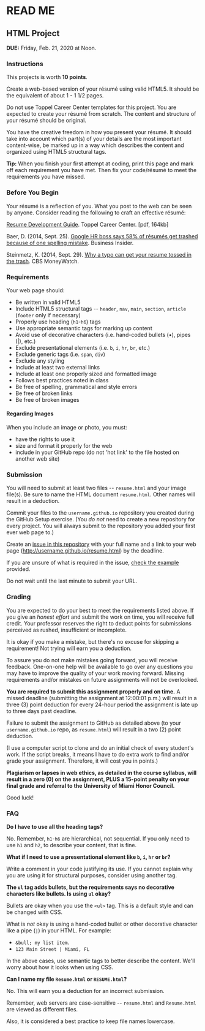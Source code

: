 # READ ME

## HTML Project

**DUE:** Friday, Feb. 21, 2020 at Noon.


### Instructions

This projects is worth **10 points**.

Create a web-based version of your résumé using valid HTML5. It should be the equivalent of about 1 - 1 1/2 pages.

Do not use Toppel Career Center templates for this project. You are expected to create your résumé from scratch. The content and structure of your résumé should be original.

You have the creative freedom in how you present your résumé. It should take into account which part(s) of your details are the most important content-wise, be marked up in a way which describes the content and organized using HTML5 structural tags.

**Tip:** When you finish your first attempt at coding, print this page and mark off each requirement you have met. Then fix your code/résumé to meet the requirements you have missed.


### Before You Begin

Your résumé is a reflection of you. What you post to the web can be seen by anyone. Consider reading the following to craft an effective résumé:

[Resume Development Guide](https://hireacane.miami.edu/_assets/pdf/resources/guides/resume-cover-letter-guide.pdf). Toppel Career Center. [pdf, 164kb]

Baer, D. (2014, Sept. 25). [Google HR boss says 58% of résumés get trashed because of one spelling mistake](http://www.businessinsider.com/google-resume-mistake-2014-9). Business Insider.

Steinmetz, K. (2014, Sept. 29). [Why a typo can get your resume tossed in the trash](http://www.cbsnews.com/news/why-a-typo-can-get-your-resume-tossed-in-the-trash/). CBS MoneyWatch.


### Requirements

Your web page should:

- Be written in valid HTML5
- Include HTML5 structural tags -- `header`, `nav`, `main`, `section`, `article` (`footer` only if necessary)
- Properly use heading (`h1`-`h6`) tags
- Use appropriate semantic tags for marking up content
- Avoid use of decorative characters (i.e. hand-coded bullets (•), pipes (|), etc.)
- Exclude presentational elements (i.e. `b`, `i`, `hr`, `br`, etc.)
- Exclude generic tags (i.e. `span`, `div`)
- Exclude any styling
- Include at least two external links
- Include at least one properly sized and formatted image
- Follows best practices noted in class
- Be free of spelling, grammatical and style errors
- Be free of broken links
- Be free of broken images


#### Regarding Images

When you include an image or photo, you must:

- have the rights to use it
- size and format it properly for the web
- include in your GitHub repo (do not 'hot link' to the file hosted on another web site)


### Submission

You will need to submit at least two files -- `resume.html` and your image file(s). Be sure to name the HTML document `resume.html`. Other names will result in a deduction.

Commit your files to the `username.github.io` repository you created during the GitHub Setup exercise. (You *do not* need to create a new repository for every project. You will always submit to the repository you added your first ever web page to.)

Create an [issue in this repository](https://github.com/b-ivey/html-project/issues) with your full name and a link to your web page (http://username.github.io/resume.html) by the deadline.

If you are unsure of what is required in the issue, [check the example](https://github.com/b-ivey/html-project/issues/1) provided.

Do not wait until the last minute to submit your URL.


### Grading

You are expected to do your best to meet the requirements listed above. If you give an *honest effort* and submit the work on time, you will receive full credit. Your professor reserves the right to deduct points for submissions perceived as rushed, insufficient or incomplete.

It is okay if you make a mistake, but there's no excuse for skipping a requirement! Not trying will earn you a deduction.

To assure you do not make mistakes going forward, you will receive feedback. One-on-one help will be available to go over any questions you may have to improve the quality of your work moving forward. Missing requirements and/or mistakes on future assignments will not be overlooked.

**You are required to submit this assignment properly and on time.** A missed deadline (submitting the assignment at 12:00:01 p.m.) will result in a three (3) point deduction for every 24-hour period the assignment is late up to three days past deadline.

Failure to submit the assignment to GitHub as detailed above (to your `username.github.io` repo, as `resume.html`) will result in a two (2) point deduction.

(I use a computer script to clone and do an initial check of every student's work. If the script breaks, it means I have to do extra work to find and/or grade your assignment. Therefore, it will cost you in points.)

**Plagiarism or lapses in web ethics, as detailed in the course syllabus, will result in a zero (0) on the assignment, PLUS a 15-point penalty on your final grade and referral to the University of Miami Honor Council.**

Good luck!


### FAQ

**Do I have to use all the heading tags?**

No. Remember, `h1`-`h6` are hierarchical, not sequential. If you only need to use `h1` and `h2`, to describe your content, that is fine.

**What if I need to use a presentational element like `b`, `i`, `hr` or `br`?**

Write a comment in your code justifying its use. If you cannot explain why you are using it for structural purposes, consider using another tag.

**The `ul` tag adds bullets, but the requirements says no decorative characters like bullets. Is using `ul` okay?**

Bullets are okay when you use the `<ul>` tag. This is a default style and can be changed with CSS.

What is *not* okay is using a hand-coded bullet or other decorative character like a pipe (`|`) in your HTML. For example:

- `&bull; my list item`.
- `123 Main Street | Miami, FL`

In the above cases, use semantic tags to better describe the content. We'll worry about how it looks when using CSS.

**Can I name my file `Resume.html` or `RESUME.html`?**

No. This will earn you a deduction for an incorrect submission.

Remember, web servers are case-sensitive --  `resume.html` and `Resume.html` are viewed as different files.

Also, it is considered a best practice to keep file names lowercase.

